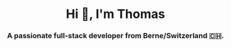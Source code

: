<h1 align="center">Hi 👋, I'm Thomas</h1>
<h3 align="center">A passionate full-stack developer from Berne/Switzerland 🇨🇭.</h3>
